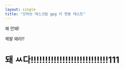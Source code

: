 ```yaml
---
layout: single
title: "깃허브 데스크탑 gpg 키 연동 테스트"
---
```




왜 안돼!

제발 돼라!!

# 돼 ㅆ다!!!!!!!!!!!!!!!!!!!!!!!!!!!111